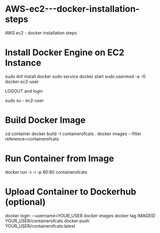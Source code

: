 # AWS-ec2---docker-installation-steps
AWS ec2 - docker installation steps



# Install Docker Engine on EC2 Instance
sudo dnf install docker
sudo service docker start
sudo usermod -a -G docker ec2-user

LOGOUT and login

sudo su - ec2-user

# Build Docker Image
cd container
docker build -t containerofcats .
docker images --filter reference=containerofcats

# Run Container from Image
docker run -t -i -p 80:80 containerofcats

# Upload Container to Dockerhub (optional)
docker login --username=YOUR_USER
docker images
docker tag IMAGEID YOUR_USER/containerofcats
docker push YOUR_USER/containerofcats:latest

